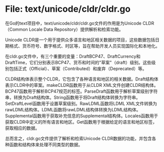 # File: text/unicode/cldr/cldr.go

在Go的text项目中，text/unicode/cldr/cldr.go文件的作用是为Unicode CLDR（Common Locale Data Repository）提供解析和检索功能。

Unicode CLDR是一个用于提供众多语言和地区相关数据的项目，这些数据包括日期格式、货币符号、数字格式、时区等，旨在帮助开发人员实现国际化和本地化。

在cldr.go文件中，有三个重要的变量：DraftBCP47、DraftCurrency和DraftTime，它们分别表示BCP47、货币和时间的"草案"（draft）级别。这些级别包括正式（Official）、草案（Contributed）和废弃（Deprecated）等。

CLDR结构体表示整个CLDR，它包含了各种语言和地区的相关数据。Draft结构体表示CLDR中的草案。makeCLDR函数用于从CLDR XML文件创建CLDR结构体。BCP47函数用于解析BCP47规范的标签。ParseDraft函数用于解析草案级别字符串，转换为Draft结构体。String函数用于将Draft结构体转换为字符串。SetDraftLevel函数用于设置草案级别。RawLDML函数将LDML XML文件转换为rawLDML结构体。LDML函数将rawLDML结构体转换为LDML结构体。Supplemental函数用于获取补充信息的Supplemental结构体。Locales函数用于获取CLDR中定义的所有语言和地区。Get函数用于根据给定的语言和地区标签，获取相应的数据。

总而言之，cldr.go文件提供了解析和检索Unicode CLDR数据的功能，并包含各种函数和结构体来处理不同类型的数据。

